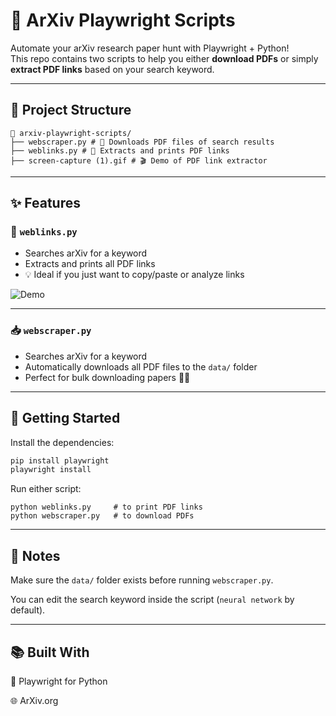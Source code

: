 # 🤖 ArXiv Playwright Scripts

Automate your arXiv research paper hunt with Playwright + Python!  
This repo contains two scripts to help you either **download PDFs** or simply **extract PDF links** based on your search keyword.  

---

## 📂 Project Structure
```
📁 arxiv-playwright-scripts/
├── webscraper.py # 🧾 Downloads PDF files of search results
├── weblinks.py # 🔗 Extracts and prints PDF links
├── screen-capture (1).gif # 🎬 Demo of PDF link extractor
```

---

## ✨ Features

### 🔗 `weblinks.py`  
- Searches arXiv for a keyword  
- Extracts and prints all PDF links  
- 💡 Ideal if you just want to copy/paste or analyze links  

![Demo](demo.gif)

---

### 📥 `webscraper.py`  
- Searches arXiv for a keyword  
- Automatically downloads all PDF files to the `data/` folder  
- Perfect for bulk downloading papers 🧠📄

---

## 🚀 Getting Started

Install the dependencies:

```bash
pip install playwright
playwright install
```
Run either script:
```
python weblinks.py     # to print PDF links
python webscraper.py   # to download PDFs
```

---

## 📌 Notes
Make sure the `data/` folder exists before running `webscraper.py`.

You can edit the search keyword inside the script (`neural network` by default).

---

## 📚 Built With
🧪 Playwright for Python

🌐 ArXiv.org
